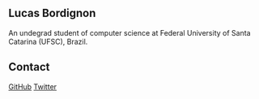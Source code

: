 ## Lucas Bordignon
An undegrad student of computer science at Federal University of Santa Catarina (UFSC), Brazil.

## Contact
[GitHub](https://github.com/lucaspbordignon)
[Twitter](https://twitter.com/Lucaspbordignon)
